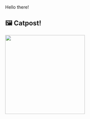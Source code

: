 Hello there!



## 🖼️ Catpost!

<sub>
    <img src="https://cdn2.thecatapi.com/images/MTUxOTk5NQ.jpg" height="256">
</sub>

